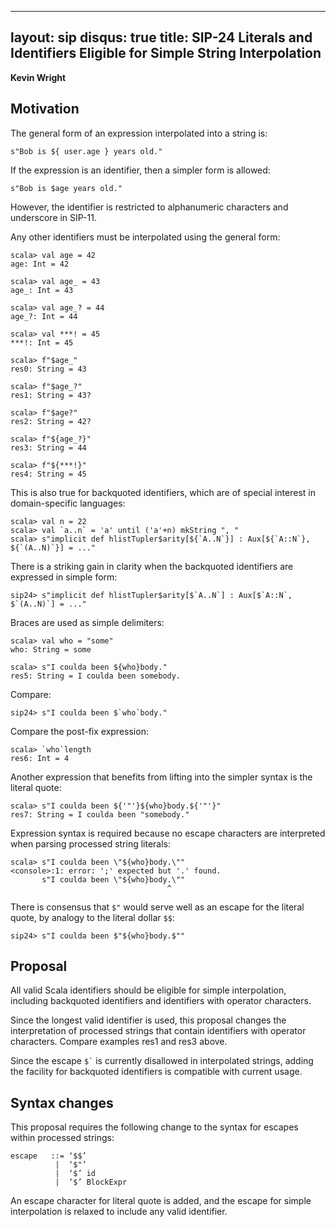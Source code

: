 
---
layout: sip
disqus: true
title: SIP-24 Literals and Identifiers Eligible for Simple String Interpolation
---

**Kevin Wright**

## Motivation ##

The general form of an expression interpolated into a string is:

    s"Bob is ${ user.age } years old."

If the expression is an identifier, then a simpler form is allowed:

    s"Bob is $age years old."

However, the identifier is restricted to alphanumeric characters and underscore in SIP-11.

Any other identifiers must be interpolated using the general form:

    scala> val age = 42
    age: Int = 42

    scala> val age_ = 43
    age_: Int = 43

    scala> val age_? = 44
    age_?: Int = 44

    scala> val ***! = 45
    ***!: Int = 45

    scala> f"$age_"
    res0: String = 43

    scala> f"$age_?"
    res1: String = 43?

    scala> f"$age?"
    res2: String = 42?

    scala> f"${age_?}"
    res3: String = 44

    scala> f"${***!}"
    res4: String = 45

This is also true for backquoted identifiers, which are of special interest
in domain-specific languages:

    scala> val n = 22
    scala> val `a..n` = 'a' until ('a'+n) mkString ", "
    scala> s"implicit def hlistTupler$arity[${`A..N`}] : Aux[${`A::N`}, ${`(A..N)`}] = ..."

There is a striking gain in clarity when the backquoted identifiers are
expressed in simple form:

    sip24> s"implicit def hlistTupler$arity[$`A..N`] : Aux[$`A::N`, $`(A..N)`] = ..."

Braces are used as simple delimiters:

    scala> val who = "some"
    who: String = some

    scala> s"I coulda been ${who}body."
    res5: String = I coulda been somebody.

Compare:

    sip24> s"I coulda been $`who`body."

Compare the post-fix expression:

    scala> `who`length
    res6: Int = 4

Another expression that benefits from lifting into the simpler syntax is
the literal quote:

    scala> s"I coulda been ${'"'}${who}body.${'"'}"
    res7: String = I coulda been "somebody."

Expression syntax is required because no escape characters are interpreted
when parsing processed string literals:

    scala> s"I coulda been \"${who}body.\""
    <console>:1: error: ';' expected but '.' found.
           s"I coulda been \"${who}body.\""
                                       ^

There is consensus that `$"` would serve well as an escape for the literal
quote, by analogy to the literal dollar `$$`:

    sip24> s"I coulda been $"${who}body.$""

## Proposal ##

All valid Scala identifiers should be eligible for simple interpolation,
including backquoted identifiers and identifiers with operator characters.

Since the longest valid identifier is used, this proposal changes the interpretation
of processed strings that contain identifiers with operator characters.
Compare examples res1 and res3 above.

Since the escape `` $` `` is currently disallowed in interpolated strings,
adding the facility for backquoted identifiers is compatible with current usage.

## Syntax changes ##

This proposal requires the following change to the syntax for
escapes within processed strings:

    escape   ::= ‘$$’ 
              |  ‘$"’
              |  ‘$’ id
              |  ‘$’ BlockExpr

An escape character for literal quote is added, and the escape for
simple interpolation is relaxed to include any valid identifier.
